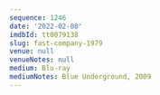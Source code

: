 ```yaml
---
sequence: 1246
date: '2022-02-08'
imdbId: tt0079138
slug: fast-company-1979
venue: null
venueNotes: null
medium: Blu-ray
mediumNotes: Blue Underground, 2009
---
```


